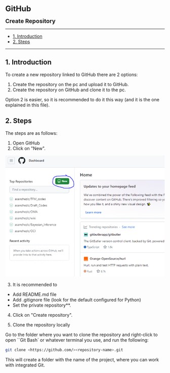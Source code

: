 
<font size="5"> **GitHub** </font>

<font size="4"> **Create Repository** </font>

---

<!-- TOC tocDepth:2..3 chapterDepth:2..6 -->

- [1. Introduction](#1-introduction)
- [2. Steps](#2-steps)

<!-- /TOC -->

---

## 1. Introduction

To create a new repository linked to GitHub there are 2 options:

1. Create the repository on the pc and upload it to GitHub.
2. Create the repository on GitHub and clone it to the pc.

Option 2 is easier, so it is recommended to do it this way (and it is the one explained in this file).

## 2. Steps

The steps are as follows:

1. Open GitHub
2. Click on "New".

![alt text](../aux_images/image.png)

3. It is recommended to

- Add README.md file
- Add .gitignore file (look for the default configured for Python)
- Set the private repository**.

4. Click on "Create repository".

5. Clone the repository locally

Go to the folder where you want to clone the repository and right-click to open ``Git Bash` or whatever terminal you use, and run the following:

````bash
git clone <https://github.com/><repository-name>.git
````

This will create a folder with the name of the project, where you can work with integrated Git.
